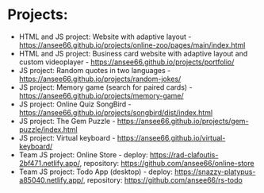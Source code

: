 # Projects:

* HTML and JS project: Website with adaptive layout - https://ansee66.github.io/projects/online-zoo/pages/main/index.html
* HTML and JS project: Business card website with adaptive layout and custom videoplayer - https://ansee66.github.io/projects/portfolio/
* JS project: Random quotes in two languages - https://ansee66.github.io/projects/random-jokes/
* JS project: Memory game (search for paired cards) - https://ansee66.github.io/projects/memory-game/
* JS project: Online Quiz SongBird - https://ansee66.github.io/projects/songbird/dist/index.html
* JS project: The Gem Puzzle - https://ansee66.github.io/projects/gem-puzzle/index.html
* JS project: Virtual keyboard - https://ansee66.github.io/virtual-keyboard/
* Team JS project: Online Store - deploy: https://rad-clafoutis-2bf471.netlify.app/, repository: https://github.com/ansee66/online-store
* Team JS project: Todo App (desktop) - deploy: https://snazzy-platypus-a85040.netlify.app/, repository: https://github.com/ansee66/rs-todo
